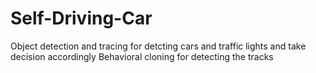 # Self-Driving-Car
Object detection and tracing for detcting cars and traffic lights and take decision accordingly
Behavioral cloning for detecting the tracks
